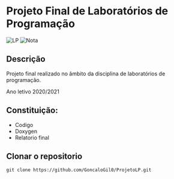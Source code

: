 # Projeto Final de Laboratórios de Programação
![LP](https://img.shields.io/badge/Faculdade-LP-green)
![Nota](https://img.shields.io/badge/Nota%20final-17%20valores-green)

## Descrição
Projeto final realizado no âmbito da disciplina de laboratórios de programação.

Ano letivo 2020/2021

## Constituição:

- Codigo
- Doxygen
- Relatorio final

## Clonar o repositorio
``` 
git clone https://github.com/GoncaloGil0/ProjetoLP.git
```

